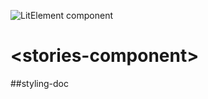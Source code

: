 ![LitElement component](https://img.shields.io/badge/litElement-component-blue.svg)

# \<stories-component>

##styling-doc